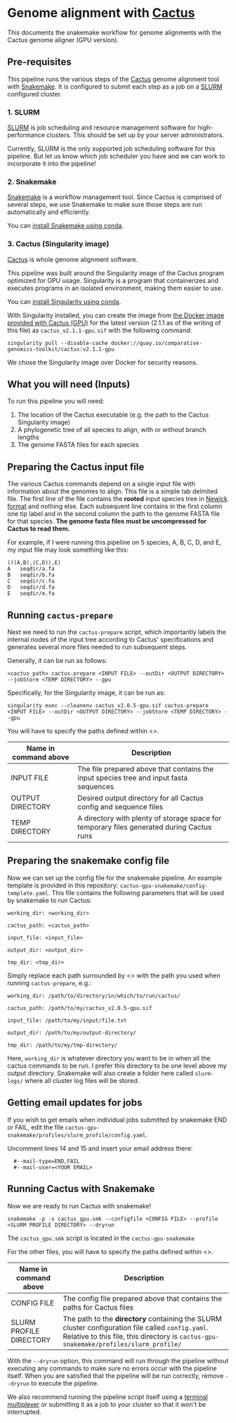 # Genome alignment with [Cactus](https://github.com/ComparativeGenomicsToolkit/cactus)

This documents the snakemake workflow for genome alignments with the Cactus genome aligner (GPU version).

## Pre-requisites

This pipeline runs the various steps of the [Cactus](https://github.com/ComparativeGenomicsToolkit/cactus) genome alignment tool with [Snakemake](https://snakemake.readthedocs.io/en/stable/). It is configured to submit each step as a job on a [SLURM](https://slurm.schedmd.com/overview.html) configured cluster.

### 1. SLURM 

[SLURM](https://slurm.schedmd.com/overview.html) is job scheduling and resource management software for high-performance clusters. This should be set up by your server administrators.

Currently, SLURM is the only supported job scheduling software for this pipeline. But let us know which job scheduler you have and we can work to incorporate it into the pipeline!

### 2. Snakemake

[Snakemake](https://snakemake.readthedocs.io/en/stable/) is a workflow management tool. Since Cactus is comprised of several steps, we use Snakemake to make sure those steps are run automatically and efficiently.

You can [install Snakemake using conda](https://anaconda.org/bioconda/snakemake).

### 3. Cactus (Singularity image)

[Cactus](https://github.com/ComparativeGenomicsToolkit/cactus) is whole genome alignment software.

This pipeline was built around the Singularity image of the Cactus program optimized for GPU usage. Singularity is a program that containerizes and executes programs in an isolated environment, making them easier to use. 

You can [install Singularity using conda](https://anaconda.org/conda-forge/singularity).

With Singularity installed, you can create the image from [the Docker image provided with Cactus (GPU)](https://github.com/ComparativeGenomicsToolkit/cactus/releases) for the latest version (2.1.1 as of the writing of this file) as `cactus_v2.1.1-gpu.sif` with the following command:

```{bash}
singularity pull --disable-cache docker://quay.io/comparative-genomics-toolkit/cactus:v2.1.1-gpu
```

We chose the Singularity image over Docker for security reasons.

## What you will need (Inputs)

To run this pipeline you will need:

1. The location of the Cactus executable (e.g. the path to the Cactus Singularity image)
2. A phylogenetic tree of all species to align, with or without branch lengths
3. The genome FASTA files for each species

## Preparing the Cactus input file

The various Cactus commands depend on a single input file with information about the genomes to align. This file is a simple tab delmited file. The first line of the file contains the **rooted** input species tree in [Newick format](https://en.wikipedia.org/wiki/Newick_format) and nothing else. Each subsequent line contains in the first column one tip label and in the second column the path to the genome FASTA file for that species. **The genome fasta files must be uncompressed for Cactus to read them.**

For example, if I were running this pipeline on 5 species, A, B, C, D, and E, my input file may look something like this:

```
(((A,B),(C,D)),E)
A   seqdir/a.fa
B   seqdir/b.fa
C   seqdir/c.fa
D   seqdir/d.fa
E   seqdir/e.fa
```

## Running `cactus-prepare`

Next we need to run the `cactus-prepare` script, which importantly labels the internal nodes of the input tree according to Cactus' specifications and generates several more files needed to run subsequent steps.

Generally, it can be run as follows:

```{bash}
<cactus_path> cactus-prepare <INPUT FILE> --outDir <OUTPUT DIRECTORY> --jobStore <TEMP DIRECTORY> --gpu
```

Specifically, for the Singularity image, it can be run as:

```{bash}
singularity exec --cleanenv cactus_v2.0.5-gpu.sif cactus-prepare <INPUT FILE> --outDir <OUTPUT DIRECTORY> --jobStore <TEMP DIRECTORY> --gpu
```

You will have to specify the paths defined within <>.

| Name in command above | Description |
|-----------------------|-------------|
| INPUT FILE            | The file prepared above that contains the input species tree and input fasta sequences  |
| OUTPUT DIRECTORY      | Desired output directory for all Cactus config and sequence files |
| TEMP DIRECTORY        | A directory with plenty of storage space for temporary files generated during Cactus runs |

## Preparing the snakemake config file

Now we can set up the config file for the snakemake pipeline. An example template is provided in this repository: `cactus-gpu-snakemake/config-template.yaml`. This file contains the following parameters that will be used by snakemake to run Cactus:

```
working_dir: <working_dir>

cactus_path: <cactus_path>

input_file: <input_file>

output_dir: <output_dir>

tmp_dir: <tmp_dir>
```

Simply replace each path surrounded by <> with the path you used when running `cactus-prepare`, e.g.:

```
working_dir: /path/to/directory/in/which/to/run/cactus/

cactus_path: /path/to/my/cactus_v2.0.5-gpu.sif

input_file: /path/to/my/input/file.txt

output_dir: /path/to/my/output-directory/

tmp_dir: /path/to/my/tmp-directory/
```

Here, `working_dir` is whatever directory you want to be in when all the cactus commands to be run. I prefer this directory to be one level above my output directory. Snakemake will also create a folder here called `slurm-logs/` where all cluster log files will be stored.

## Getting email updates for jobs

If you wish to get emails when individual jobs submitted by snakemake END or FAIL, edit the file `cactus-gpu-snakemake/profiles/slurm_profile/config.yaml`. 

Uncomment lines 14 and 15 and insert your email address there:

```
  #--mail-type=END,FAIL
  #--mail-user=<YOUR EMAIL>
```

## Running Cactus with Snakemake

Now we are ready to run Cactus with snakemake!

```{bash}
snakemake -p -s cactus_gpu.smk --configfile <CONFIG FILE> --profile <SLURM PROFILE DIRECTORY> --dryrun
```

The `cactus_gpu.smk` script is located in the `cactus-gpu-snakemake`

For the other files, you will have to specify the paths defined within <>.

| Name in command above      | Description |
|----------------------------|-------------|
| CONFIG FILE                | The config file prepared above that contains the paths for Cactus files |
| SLURM PROFILE DIRECTORY    | The path to the **directory** containing the SLURM cluster configuration file called `config.yaml`. Relative to this file, this directory is `cactus-gpu-snakemake/profiles/slurm_profile/` |

With the `--dryrun` option, this command will run through the pipeline without executing any commands to make sure no errors occur with the pipeline itself. When you are satisfied that the pipeline will be run correctly, remove `--dryrun` to execute the pipeline.

We also recommend running the pipeline script itself using a [terminal multiplexer](https://en.wikipedia.org/wiki/Terminal_multiplexer) or submitting it as a job to your cluster so that it won't be interrupted.

